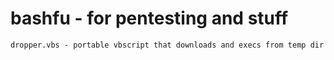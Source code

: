 # bashfu - for pentesting and stuff
    dropper.vbs - portable vbscript that downloads and execs from temp dir
